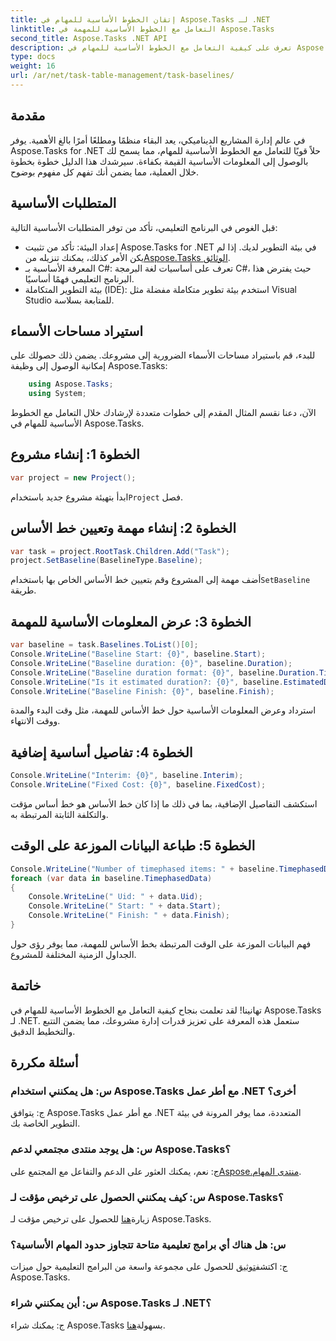 ```yaml
---
title: إتقان الخطوط الأساسية للمهام في Aspose.Tasks لـ .NET
linktitle: التعامل مع الخطوط الأساسية للمهمة في Aspose.Tasks
second_title: Aspose.Tasks .NET API
description: تعرف على كيفية التعامل مع الخطوط الأساسية للمهام في Aspose.Tasks لـ .NET باستخدام هذا البرنامج التعليمي الشامل. عزز مهاراتك في إدارة المشاريع اليوم!
type: docs
weight: 16
url: /ar/net/task-table-management/task-baselines/
---
```

## مقدمة
في عالم إدارة المشاريع الديناميكي، يعد البقاء منظمًا ومطلعًا أمرًا بالغ الأهمية. يوفر Aspose.Tasks for .NET حلاً قويًا للتعامل مع الخطوط الأساسية للمهام، مما يسمح لك بالوصول إلى المعلومات الأساسية القيمة بكفاءة. سيرشدك هذا الدليل خطوة بخطوة خلال العملية، مما يضمن أنك تفهم كل مفهوم بوضوح.
## المتطلبات الأساسية
قبل الغوص في البرنامج التعليمي، تأكد من توفر المتطلبات الأساسية التالية:
-  إعداد البيئة: تأكد من تثبيت Aspose.Tasks for .NET في بيئة التطوير لديك. إذا لم يكن الأمر كذلك، يمكنك تنزيله من[Aspose.Tasks الوثائق](https://reference.aspose.com/tasks/net/).
- المعرفة الأساسية بـ C#: تعرف على أساسيات لغة البرمجة C#، حيث يفترض هذا البرنامج التعليمي فهمًا أساسيًا.
- بيئة التطوير المتكاملة (IDE): استخدم بيئة تطوير متكاملة مفضلة مثل Visual Studio للمتابعة بسلاسة.
## استيراد مساحات الأسماء
للبدء، قم باستيراد مساحات الأسماء الضرورية إلى مشروعك. يضمن ذلك حصولك على إمكانية الوصول إلى وظيفة Aspose.Tasks:
```csharp
    using Aspose.Tasks;
    using System;
```
الآن، دعنا نقسم المثال المقدم إلى خطوات متعددة لإرشادك خلال التعامل مع الخطوط الأساسية للمهام في Aspose.Tasks.
## الخطوة 1: إنشاء مشروع
```csharp
var project = new Project();
```
 ابدأ بتهيئة مشروع جديد باستخدام`Project` فصل.
## الخطوة 2: إنشاء مهمة وتعيين خط الأساس
```csharp
var task = project.RootTask.Children.Add("Task");
project.SetBaseline(BaselineType.Baseline);
```
 أضف مهمة إلى المشروع وقم بتعيين خط الأساس الخاص بها باستخدام`SetBaseline` طريقة.
## الخطوة 3: عرض المعلومات الأساسية للمهمة
```csharp
var baseline = task.Baselines.ToList()[0];
Console.WriteLine("Baseline Start: {0}", baseline.Start);
Console.WriteLine("Baseline duration: {0}", baseline.Duration);
Console.WriteLine("Baseline duration format: {0}", baseline.Duration.TimeUnit);
Console.WriteLine("Is it estimated duration?: {0}", baseline.EstimatedDuration);
Console.WriteLine("Baseline Finish: {0}", baseline.Finish);
```
استرداد وعرض المعلومات الأساسية حول خط الأساس للمهمة، مثل وقت البدء والمدة ووقت الانتهاء.
## الخطوة 4: تفاصيل أساسية إضافية
```csharp
Console.WriteLine("Interim: {0}", baseline.Interim);
Console.WriteLine("Fixed Cost: {0}", baseline.FixedCost);
```
استكشف التفاصيل الإضافية، بما في ذلك ما إذا كان خط الأساس هو خط أساس مؤقت والتكلفة الثابتة المرتبطة به.
## الخطوة 5: طباعة البيانات الموزعة على الوقت
```csharp
Console.WriteLine("Number of timephased items: " + baseline.TimephasedData.Count);
foreach (var data in baseline.TimephasedData)
{
    Console.WriteLine(" Uid: " + data.Uid);
    Console.WriteLine(" Start: " + data.Start);
    Console.WriteLine(" Finish: " + data.Finish);
}
```
فهم البيانات الموزعة على الوقت المرتبطة بخط الأساس للمهمة، مما يوفر رؤى حول الجداول الزمنية المختلفة للمشروع.
## خاتمة
تهانينا! لقد تعلمت بنجاح كيفية التعامل مع الخطوط الأساسية للمهام في Aspose.Tasks لـ .NET. ستعمل هذه المعرفة على تعزيز قدرات إدارة مشروعك، مما يضمن التتبع والتخطيط الدقيق.
## أسئلة مكررة
### س: هل يمكنني استخدام Aspose.Tasks مع أطر عمل .NET أخرى؟
ج: يتوافق Aspose.Tasks مع أطر عمل .NET المتعددة، مما يوفر المرونة في بيئة التطوير الخاصة بك.
### س: هل يوجد منتدى مجتمعي لدعم Aspose.Tasks؟
ج: نعم، يمكنك العثور على الدعم والتفاعل مع المجتمع على[Aspose.منتدى المهام](https://forum.aspose.com/c/tasks/15).
### س: كيف يمكنني الحصول على ترخيص مؤقت لـ Aspose.Tasks؟
 زيارة[هنا](https://purchase.aspose.com/temporary-license/) للحصول على ترخيص مؤقت لـ Aspose.Tasks.
### س: هل هناك أي برامج تعليمية متاحة تتجاوز حدود المهام الأساسية؟
 ج: اكتشف[توثيق](https://reference.aspose.com/tasks/net/) للحصول على مجموعة واسعة من البرامج التعليمية حول ميزات Aspose.Tasks.
### س: أين يمكنني شراء Aspose.Tasks لـ .NET؟
 ج: يمكنك شراء Aspose.Tasks بسهولة[هنا](https://purchase.aspose.com/buy).